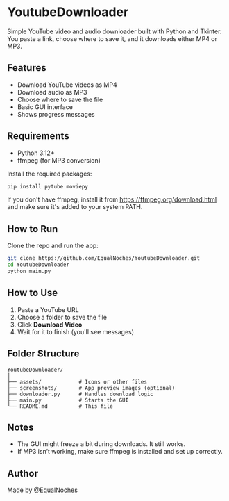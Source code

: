 # YoutubeDownloader

Simple YouTube video and audio downloader built with Python and Tkinter. You paste a link, choose where to save it, and it downloads either MP4 or MP3.

## Features

- Download YouTube videos as MP4  
- Download audio as MP3  
- Choose where to save the file  
- Basic GUI interface  
- Shows progress messages

## Requirements

- Python 3.12+
- ffmpeg (for MP3 conversion)

Install the required packages:

```bash
pip install pytube moviepy
```

If you don't have ffmpeg, install it from https://ffmpeg.org/download.html and make sure it's added to your system PATH.

## How to Run

Clone the repo and run the app:

```bash
git clone https://github.com/EqualNoches/YoutubeDownloader.git
cd YoutubeDownloader
python main.py
```

## How to Use

1. Paste a YouTube URL  
2. Choose a folder to save the file  
3. Click **Download Video** 
4. Wait for it to finish (you'll see messages)

## Folder Structure

```
YoutubeDownloader/
│
├── assets/            # Icons or other files
├── screenshots/       # App preview images (optional)
├── downloader.py      # Handles download logic
├── main.py            # Starts the GUI
└── README.md          # This file
```

## Notes

- The GUI might freeze a bit during downloads. It still works.
- If MP3 isn’t working, make sure ffmpeg is installed and set up correctly.

## Author

Made by [@EqualNoches](https://github.com/EqualNoches)

